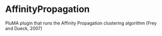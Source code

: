 # AffinityPropagation
PluMA plugin that runs the Affinity Propagation clustering algorithm (Frey and Dueck, 2007)
